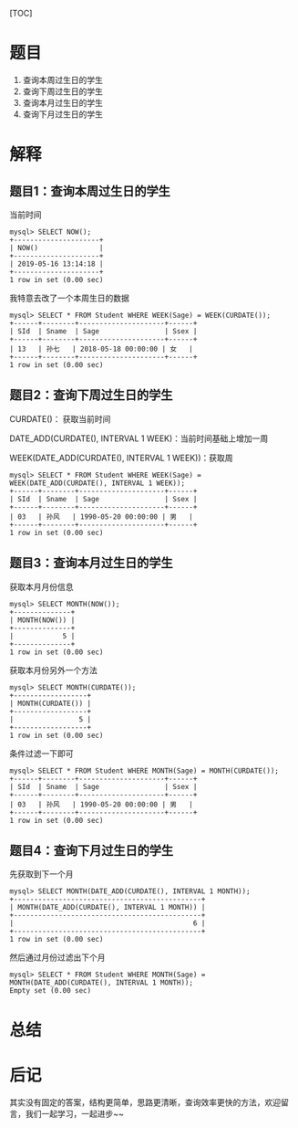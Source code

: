 [TOC]

# 题目
1. 查询本周过生日的学生
2. 查询下周过生日的学生
3. 查询本月过生日的学生
4. 查询下月过生日的学生

# 解释

## 题目1：查询本周过生日的学生

当前时间

```mysql
mysql> SELECT NOW();
+---------------------+
| NOW()               |
+---------------------+
| 2019-05-16 13:14:18 |
+---------------------+
1 row in set (0.00 sec)
```

我特意去改了一个本周生日的数据

```mysql
mysql> SELECT * FROM Student WHERE WEEK(Sage) = WEEK(CURDATE());
+------+--------+---------------------+------+
| SId  | Sname  | Sage                | Ssex |
+------+--------+---------------------+------+
| 13   | 孙七   | 2018-05-18 00:00:00 | 女   |
+------+--------+---------------------+------+
1 row in set (0.00 sec)
```



## 题目2：查询下周过生日的学生

CURDATE()： 获取当前时间

DATE_ADD(CURDATE(), INTERVAL 1 WEEK)：当前时间基础上增加一周

WEEK(DATE_ADD(CURDATE(), INTERVAL 1 WEEK))：获取周

```mysql
mysql> SELECT * FROM Student WHERE WEEK(Sage) = WEEK(DATE_ADD(CURDATE(), INTERVAL 1 WEEK));
+------+--------+---------------------+------+
| SId  | Sname  | Sage                | Ssex |
+------+--------+---------------------+------+
| 03   | 孙风   | 1990-05-20 00:00:00 | 男   |
+------+--------+---------------------+------+
1 row in set (0.00 sec)
```



## 题目3：查询本月过生日的学生

获取本月月份信息

```mysql
mysql> SELECT MONTH(NOW());
+--------------+
| MONTH(NOW()) |
+--------------+
|            5 |
+--------------+
1 row in set (0.00 sec)
```

获取本月份另外一个方法

```mysql
mysql> SELECT MONTH(CURDATE());
+------------------+
| MONTH(CURDATE()) |
+------------------+
|                5 |
+------------------+
1 row in set (0.00 sec)
```

条件过滤一下即可

```mysql
mysql> SELECT * FROM Student WHERE MONTH(Sage) = MONTH(CURDATE());
+------+--------+---------------------+------+
| SId  | Sname  | Sage                | Ssex |
+------+--------+---------------------+------+
| 03   | 孙风   | 1990-05-20 00:00:00 | 男   |
+------+--------+---------------------+------+
1 row in set (0.00 sec)
```



## 题目4：查询下月过生日的学生

先获取到下一个月

```mysql
mysql> SELECT MONTH(DATE_ADD(CURDATE(), INTERVAL 1 MONTH)); 
+----------------------------------------------+
| MONTH(DATE_ADD(CURDATE(), INTERVAL 1 MONTH)) |
+----------------------------------------------+
|                                            6 |
+----------------------------------------------+
1 row in set (0.00 sec)
```

然后通过月份过滤出下个月

```mysql
mysql> SELECT * FROM Student WHERE MONTH(Sage) = MONTH(DATE_ADD(CURDATE(), INTERVAL 1 MONTH)); 
Empty set (0.00 sec)
```

# 总结

# 后记

其实没有固定的答案，结构更简单，思路更清晰，查询效率更快的方法，欢迎留言，我们一起学习，一起进步~~
